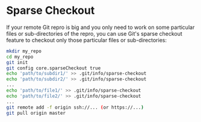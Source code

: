 # Sparse Checkout

If your remote Git repro is big and you only need to work on some particular files or sub-directories of the repro, you can use Git's sparse checkout feature to checkout only those particular files or sub-directories:

```bash
mkdir my_repo
cd my_repo
git init
git config core.sparseCheckout true
echo 'path/to/subdir1/' >> .git/info/sparse-checkout
echo 'path/to/subdir2/' >> .git/info/sparse-checkout
...
echo 'path/to/file1/' >> .git/info/sparse-checkout
echo 'path/to/file2/' >> .git/info/sparse-checkout
...
git remote add -f origin ssh://... (or https://...)
git pull origin master
```
